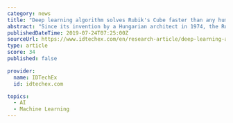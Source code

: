 ```yaml
---
category: news
title: "Deep learning algorithm solves Rubik's Cube faster than any human | IDTechEx Research Article"
abstract: "Since its invention by a Hungarian architect in 1974, the Rubik's Cube has furrowed the brows of many who have tried to solve it, but the 3D logic puzzle is no match for an artificial intelligence system created by researchers at the University of ..."
publishedDateTime: 2019-07-24T07:25:00Z
sourceUrl: https://www.idtechex.com/en/research-article/deep-learning-algorithm-solves-rubiks-cube-faster-than-any-human/17722?donotredirect=true
type: article
score: 34
published: false

provider:
  name: IDTechEx
  id: idtechex.com

topics:
  - AI
  - Machine Learning
---
```

